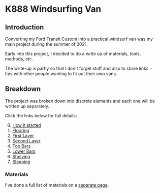 # K888 Windsurfing Van

## Introduction

Converting my Ford Transit Custom into a practical windsurf van was my main project during the summer of 2021.

Early into this project, I decided to do a write up of materials, tools, methods, etc.

The write-up is partly so that I don't forget stuff and also to share links + tips with other people wanting to fit out their own vans.



## Breakdown

The project was broken down into discrete elements and each one will be written up separately.

Click the links below for full details:

0. [How it started](0_how_it_started/README.md)
1. [Flooring](1_flooring/README.md)
2. [First Layer](2_first_layer/README.md)
3. [Second Layer](3_second_layer/README.md)
4. [Top Bars](4_top_bars/README.md)
5. [Lower Bars](5_lower_bars/README.md)
6. [Shelving](6_shelving/README.md)
7. [Sleeping](7_sleeping/README.md)



### Materials

I've done a full list of materials on a [separate page](materials.md).

